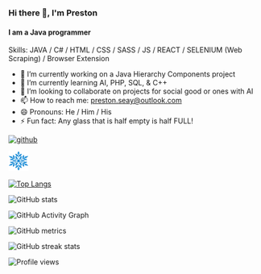 ### Hi there 👋, I'm Preston
#### I am a Java programmer

Skills: JAVA / C# / HTML / CSS / SASS / JS / REACT / SELENIUM (Web Scraping) / Browser Extension

- 🔭 I’m currently working on a Java Hierarchy Components project 
- 🌱 I’m currently learning AI, PHP, SQL, & C++ 
- 👯 I’m looking to collaborate on projects for social good or ones with AI 
- 📫 How to reach me: preston.seay@outlook.com 
- 😄 Pronouns: He / Him / His 
- ⚡ Fun fact: Any glass that is half empty is half FULL! 


[<img src='https://cdn.jsdelivr.net/npm/simple-icons@3.0.1/icons/github.svg' alt='github' height='40'>](https://github.com/pseay)  

<a href='https://archiveprogram.github.com/'><img src='https://raw.githubusercontent.com/acervenky/animated-github-badges/master/assets/acbadge.gif' width='40' height='40'></a> 

[![Top Langs](https://github-readme-stats.vercel.app/api/top-langs/?username=pseay)](https://github.com/anuraghazra/github-readme-stats)

![GitHub stats](https://github-readme-stats.vercel.app/api?username=pseay&show_icons=true)  

![GitHub Activity Graph](https://activity-graph.herokuapp.com/graph?username=pseay)  

![GitHub metrics](https://metrics.lecoq.io/pseay)  

![GitHub streak stats](https://github-readme-streak-stats.herokuapp.com/?user=pseay)  

![Profile views](https://gpvc.arturio.dev/pseay)  
